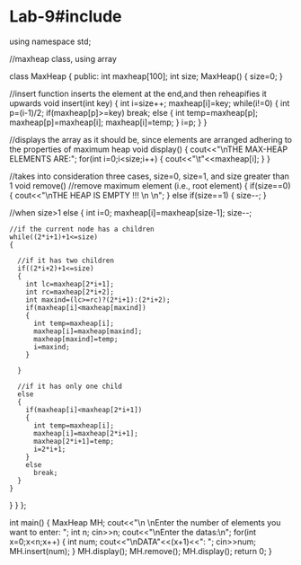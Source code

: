 # Lab-9#include<iostream>
using namespace std;

//maxheap class, using array


class MaxHeap
{
  public:
  int maxheap[100];
  int size;
  MaxHeap()
  { 
    size=0;
  }

  //insert function inserts the element at the end,and then reheapifies it upwards
  void insert(int key)
  {
  int i=size++;
  maxheap[i]=key;
  while(i!=0)
  {
    int p=(i-1)/2;
    if(maxheap[p]>=key)
      break;
    else
    {
       int temp=maxheap[p];
       maxheap[p]=maxheap[i];
       maxheap[i]=temp;
    }
    i=p;
   }
  }

  //displays the array as it should be, since elements are arranged adhering to the properties of maximum heap
  void display()
  {
   cout<<"\nTHE MAX-HEAP ELEMENTS ARE:";
   for(int i=0;i<size;i++)
   {
     cout<<"\t"<<maxheap[i];
   }
  }


 //takes into consideration three cases, size=0, size=1, and size greater than 1
  void remove()   //remove maximum element (i.e., root element)
  {
  if(size==0)
  {
     cout<<"\nTHE HEAP IS EMPTY !!! \n \n";
  }
  else if(size==1)
  {
    size--;
  }
    
  //when size>1
  else
  {
    int i=0;
    maxheap[i]=maxheap[size-1];
    size--;
    
    //if the current node has a children
    while((2*i+1)+1<=size)
    {
       
      //if it has two children
      if((2*i+2)+1<=size)
      {
        int lc=maxheap[2*i+1];
        int rc=maxheap[2*i+2];
        int maxind=(lc>=rc)?(2*i+1):(2*i+2);
        if(maxheap[i]<maxheap[maxind])
        {
          int temp=maxheap[i];
          maxheap[i]=maxheap[maxind];
          maxheap[maxind]=temp;
          i=maxind;
        }
        
      }
      
      //if it has only one child
      else
      {
        if(maxheap[i]<maxheap[2*i+1])
        {
          int temp=maxheap[i];
          maxheap[i]=maxheap[2*i+1];
          maxheap[2*i+1]=temp;
          i=2*i+1;
        }
        else
          break;
      }
    }
  }
 }
};


int main()
{
  MaxHeap MH;
  cout<<"\n \nEnter the number of elements you want to enter: ";
  int n;
  cin>>n;
  cout<<"\nEnter the datas:\n";
  for(int x=0;x<n;x++)
  { 
    int num;
    cout<<"\nDATA"<<(x+1)<<": ";
    cin>>num;
    MH.insert(num);
  }
  MH.display();
  MH.remove();
  MH.display();
  return 0;
}
